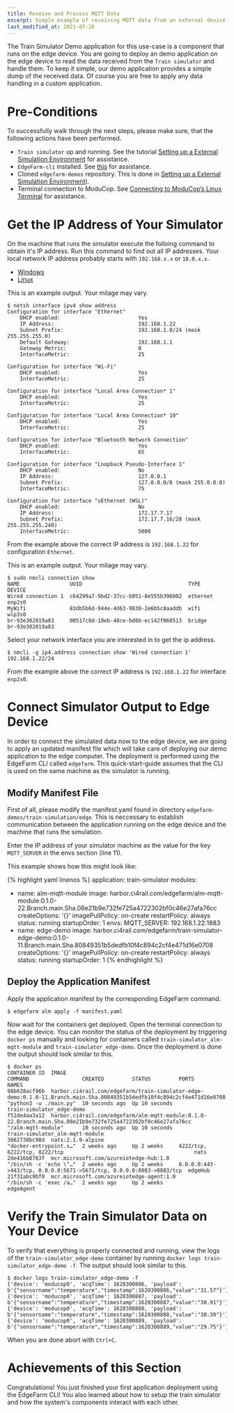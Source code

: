 ```yaml
---
title: Receive and Process MQTT Data
excerpt: Simple example of receiving MQTT data from an external device and transferring the data to the cloud using the train simulator
last_modified_at: 2021-07-26
---
```

The Train Simulator Demo application for this use-case is a component that runs on the edge device. You are going to deploy an demo application on the edge device to read the data received from the `Train simulator` and handle them. To keep it simple, our demo application provides a simple dump of the received data. Of course you are free to apply any data handling in a custom application.

# Pre-Conditions

To successfully walk through the next steps, please make sure, that the following actions have been performed.

* `Train simulator` up and running. See the tutorial [Setting up a External Simulation Environment](/edgefarm/tutorials/setup-simulator/) for assistance.
* `EdgeFarm-cli` installed. See [this](/edgefarm/reference-manual/prerequisites/edgefarm-cli/) for assistance.
* Cloned `edgefarm-demos` repository. This is done in [Setting up a External Simulation Environment](/edgefarm/tutorials/setup-simulator/#get-the-train-simulator-up-and-running)).
* Terminal connection to ModuCop. See [Connecting to ModuCop’s Linux Terminal](/edge-solutions/moducop/quick-start-guide/connect-to-terminal/) for assistance.

# Get the IP Address of Your Simulator

On the machine that runs the simulator execute the folloing command to obtain it's IP address.
Run this command to find out all IP addresses. Your local network IP address probably starts with `192.168.x.x` or `10.0.x.x`.

<ul class="nav nav-tabs">
  <li class="nav-item"><a class="nav-link active" data-toggle="tab" href="#Windows" role="tab" >Windows</a></li>
  <li class="nav-item"><a class="nav-link" data-toggle="tab" href="#Linux" role="tab">Linux</a></li>
</ul>
<div class="tab-content">
<div class="tab-pane fade in active" id="Windows" role="tabpanel" markdown="1">

This is an example output. Your milage may vary.

```console
$ netsh interface ipv4 show address
Configuration for interface "Ethernet"
    DHCP enabled:                         Yes
    IP Address:                           192.168.1.22
    Subnet Prefix:                        192.168.1.0/24 (mask 255.255.255.0)
    Default Gateway:                      192.168.1.1
    Gateway Metric:                       0
    InterfaceMetric:                      25

Configuration for interface "Wi-Fi"
    DHCP enabled:                         Yes
    InterfaceMetric:                      25

Configuration for interface "Local Area Connection* 1"
    DHCP enabled:                         Yes
    InterfaceMetric:                      25

Configuration for interface "Local Area Connection* 10"
    DHCP enabled:                         Yes
    InterfaceMetric:                      25

Configuration for interface "Bluetooth Network Connection"
    DHCP enabled:                         Yes
    InterfaceMetric:                      65

Configuration for interface "Loopback Pseudo-Interface 1"
    DHCP enabled:                         No
    IP Address:                           127.0.0.1
    Subnet Prefix:                        127.0.0.0/8 (mask 255.0.0.0)
    InterfaceMetric:                      75

Configuration for interface "vEthernet (WSL)"
    DHCP enabled:                         No
    IP Address:                           172.17.7.17
    Subnet Prefix:                        172.17.7.16/28 (mask 255.255.255.240)
    InterfaceMetric:                      5000
```

From the example above the correct IP address is `192.168.1.22` for configuration `Ethernet`.

</div>
<div class="tab-pane fade in" id="Linux" role="tabpanel" markdown="1">

This is an example output. Your milage may vary.

```console
$ sudo nmcli connection show
NAME                UUID                                  TYPE       DEVICE
Wired connection 1  c64299a7-9bd2-37cc-b951-8e555b396002  ethernet   enp2s0
MyWifi              83db5b6d-944e-4d63-9830-2e6b5c8aaddb  wifi       wlp3s0
br-93e302019a83     00517c8d-10eb-48ce-bd8b-ec142f060513  bridge     br-93e302019a83
```

Select your network interface you are interested in to get the ip address.

```
$ nmcli -g ip4.address connection show 'Wired connection 1'
192.168.1.22/24
```
From the example above the correct IP address is `192.168.1.22` for interface `enp2s0`.

</div>
</div> <!-- tab-content -->

# Connect Simulator Output to Edge Device

In order to connect the simulated data now to the edge device, we are going to apply an updated manifest file which will take care of deploying our demo application to the edge computer. The deployment is performed using the EdgeFarm CLI called `edgefarm`. This quick-start-guide assumes that the CLI is used on the same machine as the simulator is running.

## Modify Manifest File
First of all, please modify the manifest.yaml found in directory `edgefarm-demos/train-simulation/edge`. This is neccessary to establish communication between the application running on the edge device and the machine that runs the simulation.

Enter the IP address of your simulator machine as the value for the key `MQTT_SERVER` in the envs section (line 11).

This example shows how this might look like:

{% highlight yaml linenos %}
application: train-simulator
modules:
  - name: alm-mqtt-module
    image: harbor.ci4rail.com/edgefarm/alm-mqtt-module:0.1.0-22.Branch.main.Sha.08e21b9e732fe725a4722302bf0c46e27afa76cc
    createOptions: '{}'
    imagePullPolicy: on-create
    restartPolicy: always
    status: running
    startupOrder: 1
    envs:
      MQTT_SERVER: 192.168.1.22:1883
  - name: edge-demo
    image:  harbor.ci4rail.com/edgefarm/train-simulator-edge-demo:0.1.0-11.Branch.main.Sha.80849351b5dedfb10f4c894c2cf4e471d16e0708
    createOptions: '{}'
    imagePullPolicy: on-create
    restartPolicy: always
    status: running
    startupOrder: 1
{% endhighlight %}

## Deploy the Application Manifest

Apply the application manifest by the corresponding EdgeFarm command.

```console
$ edgefarm alm apply -f manifest.yaml
```

Now wait for the containers get deployed.
Open the terminal connection to the edge device. You can monitor the status of the deployment by triggering `docker ps` manually and looking for containers called `train-simulator_alm-mqtt-module` and `train-simulator_edge-demo`.
Once the deployment is done the output should look similar to this.

```console
$ docker ps
CONTAINER ID  IMAGE                                                                                                                     COMMAND                 CREATED         STATUS         PORTS                                                                 NAMES
98b628acf96b  harbor.ci4rail.com/edgefarm/train-simulator-edge-demo:0.1.0-11.Branch.main.Sha.80849351b5dedfb10f4c894c2cf4e471d16e0708   "python3 -u ./main.py"  10 seconds ago  Up 10 seconds                                                                        train-simulator_edge-demo
f51de4aa3a12  harbor.ci4rail.com/edgefarm/alm-mqtt-module:0.1.0-22.Branch.main.Sha.08e21b9e732fe725a4722302bf0c46e27afa76cc             "/alm-mqtt-module"      10 seconds ago  Up 10 seconds                                                                        train-simulator_alm-mqtt-module
3662738bc98d  nats:2.1.9-alpine                                                                                                         "docker-entrypoint.s…"  2 weeks ago     Up 2 weeks     4222/tcp, 6222/tcp, 8222/tcp                                          nats
2de416b8763f  mcr.microsoft.com/azureiotedge-hub:1.0                                                                                    "/bin/sh -c 'echo \"…"  2 weeks ago     Up 2 weeks     0.0.0.0:443->443/tcp, 0.0.0.0:5671->5671/tcp, 0.0.0.0:8883->8883/tcp  edgeHub
21f31abc9bf0  mcr.microsoft.com/azureiotedge-agent:1.0                                                                                  "/bin/sh -c 'exec /a…"  2 weeks ago     Up 2 weeks                                                                           edgeAgent
```


# Verify the Train Simulator Data on Your Device

To verify that everything is properly connected and running, view the logs of the `train-simulator_edge-demo` container by running `docker logs train-simulator_edge-demo -f`. The output should look similar to this.

```console
$ docker logs train-simulator_edge-demo -f
{'device': 'moducop0', 'acqTime': 1620300886, 'payload': b'{"sensorname":"temperature","timestamp":1620300886,"value":"31.57"}'}
{'device': 'moducop0', 'acqTime': 1620300887, 'payload': b'{"sensorname":"temperature","timestamp":1620300887,"value":"30.91"}'}
{'device': 'moducop0', 'acqTime': 1620300888, 'payload': b'{"sensorname":"temperature","timestamp":1620300888,"value":"30.30"}'}
{'device': 'moducop0', 'acqTime': 1620300889, 'payload': b'{"sensorname":"temperature","timestamp":1620300889,"value":"29.75"}'}
```

When you are done abort with `Ctrl+C`.


# Achievements of this Section
Congratulations! You just finished your first application deployment using the EdgeFarm CLI!
You also learned about how to setup the train simulator and how the system's components interact with each other.
